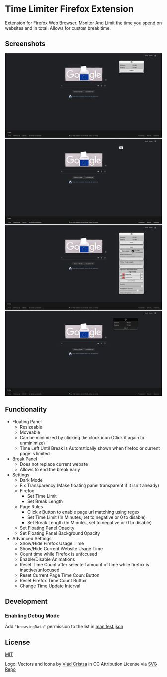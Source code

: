 # Time Limiter Firefox Extension

Extension for Firefox Web Browser. Monitor And Limit the time you spend on websites and in total. Allows for custom break time.

## Screenshots

<img alt="Default Screnshot" src="/Screenshots/Default.png">
<img alt="Minimized Screnshot" src="/Screenshots/Minimized.png">
<img alt="Extended Screnshot" src="/Screenshots/Extended.png">
<img alt="Dark Mode Screnshot" src="/Screenshots/Dark%20Mode.png">

## Functionality

- Floating Panel
  - Resizeable
  - Moveable
  - Can be minimized by clicking the clock icon (Click it again to unminimize)
  - Time Left Until Break is Automatically shown when firefox or current page is limited
- Break Panel
  - Does not replace current website
  - Allows to end the break early
- Settings
  - Dark Mode
  - Fix Transparency (Make floating panel transparent if it isn't already)
  - Firefox
    - Set Time Limit
    - Set Break Length
  - Page Rules
    - Click `R` Button to enable page url matching using regex
    - Set Time Limit (In Minutes, set to negative or 0 to disable)
    - Set Break Length (In Minutes, set to negative or 0 to disable)
  - Set Floating Panel Opacity
  - Set Floating Panel Background Opacity
- Advanced Settings
  - Show/Hide Firefox Usage Time
  - Show/Hide Current Website Usage Time
  - Count time while Firefox is unfocused
  - Enable/Disable Animations
  - Reset Time Count after selected amount of time while firefox is inactive/unfocused
  - Reset Current Page Time Count Button
  - Reset Firefox Time Count Button
  - Change Time Update Interval

## Development

### Enabling Debug Mode

Add `"browsingData"` permission to the list in [manifest.json](/src/manifest.json)

## License

[MIT](/LICENSE)

Logo: Vectors and icons by [Vlad Cristea](https://www.figma.com/@thevladc?ref=svgrepo.com) in CC Attribution License via [SVG Repo](https://www.svgrepo.com/)
